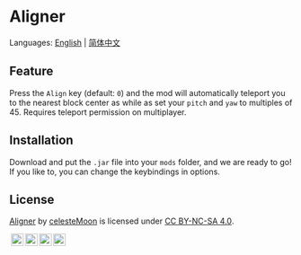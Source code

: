 # Aligner

Languages: [English](https://github.com/celesteMoon/Aligner/blob/main/README.md) | [简体中文](https://github.com/celesteMoon/Aligner/blob/main/README(zh_cn).md)

## Feature

Press the `Align` key (default: `0`) and the mod will automatically teleport you to the nearest block center as while as set your `pitch` and `yaw` to multiples of 45. Requires teleport permission on multiplayer.

## Installation

Download and put the `.jar` file into your `mods` folder, and we are ready to go! If you like to, you can change the keybindings in options.

## License

<a property="dct:title" rel="cc:attributionURL" href="https://github.com/celesteMoon/Aligner">Aligner</a> by <a rel="cc:attributionURL dct:creator" property="cc:attributionName" href="https://github.com/celesteMoon">celesteMoon</a> is licensed under <a href="https://creativecommons.org/licenses/by-nc-sa/4.0/?ref=chooser-v1" target="_blank" rel="license noopener noreferrer" style="display:inline-block;">CC BY-NC-SA 4.0</a>.

<img style="height:22px!important;margin-left:3px;vertical-align:text-bottom;" src="https://mirrors.creativecommons.org/presskit/icons/cc.svg?ref=chooser-v1" alt=""><img style="height:22px!important;margin-left:3px;vertical-align:text-bottom;" src="https://mirrors.creativecommons.org/presskit/icons/by.svg?ref=chooser-v1" alt=""><img style="height:22px!important;margin-left:3px;vertical-align:text-bottom;" src="https://mirrors.creativecommons.org/presskit/icons/nc.svg?ref=chooser-v1" alt=""><img style="height:22px!important;margin-left:3px;vertical-align:text-bottom;" src="https://mirrors.creativecommons.org/presskit/icons/sa.svg?ref=chooser-v1" alt=""></p>

